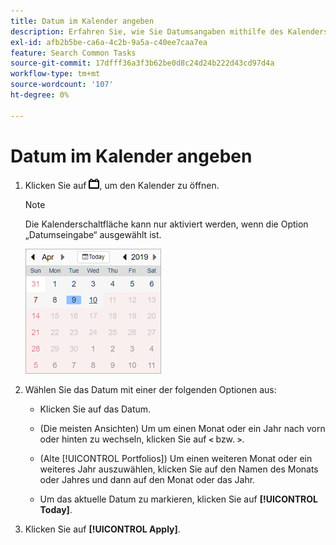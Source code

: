 ```yaml
---
title: Datum im Kalender angeben
description: Erfahren Sie, wie Sie Datumsangaben mithilfe des Kalenders auswählen.
exl-id: afb2b5be-ca6a-4c2b-9a5a-c40ee7caa7ea
feature: Search Common Tasks
source-git-commit: 17dfff36a3f3b62be0d8c24d24b222d43cd97d4a
workflow-type: tm+mt
source-wordcount: '107'
ht-degree: 0%

---
```


# Datum im Kalender angeben

1. Klicken Sie auf ![Kalenderschaltfläche](/help/search-social-commerce/assets/calendar-date-range.png "Kalenderschaltfläche"), um den Kalender zu öffnen.

   >[!NOTE]
   >
   >Die Kalenderschaltfläche kann nur aktiviert werden, wenn die Option „Datumseingabe“ ausgewählt ist.

   ![Geöffneter Kalender](/help/search-social-commerce/assets/calendar-full.png "Geöffneter Kalender")

1. Wählen Sie das Datum mit einer der folgenden Optionen aus:

   * Klicken Sie auf das Datum.

   * (Die meisten Ansichten) Um um einen Monat oder ein Jahr nach vorn oder hinten zu wechseln, klicken Sie auf **`<`** bzw. **`>`**.

   * (Alte [!UICONTROL Portfolios]) Um einen weiteren Monat oder ein weiteres Jahr auszuwählen, klicken Sie auf den Namen des Monats oder Jahres und dann auf den Monat oder das Jahr.

   * Um das aktuelle Datum zu markieren, klicken Sie auf **[!UICONTROL Today]**.

1. Klicken Sie auf **[!UICONTROL Apply]**.
